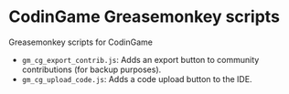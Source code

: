 # CodinGame Greasemonkey scripts

Greasemonkey scripts for CodinGame

 * `gm_cg_export_contrib.js`: Adds an export button to community contributions (for backup purposes).
 * `gm_cg_upload_code.js`: Adds a code upload button to the IDE.
